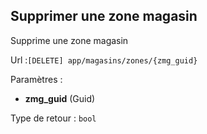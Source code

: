 ## <span id='deletezonemagasin'>Supprimer une zone magasin</span>

Supprime une zone magasin

Url :`[DELETE] app/magasins/zones/{zmg_guid}`

Paramètres : 

- **zmg_guid** (Guid)

Type de retour : `bool`

